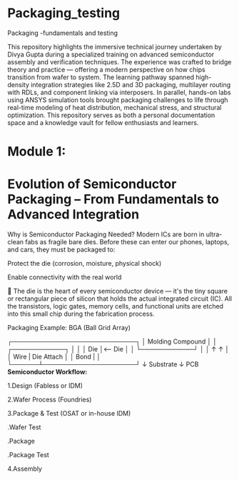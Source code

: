 # Packaging_testing
Packaging -fundamentals and testing

This repository highlights the immersive technical journey undertaken by Divya Gupta during a specialized training on advanced semiconductor assembly and verification techniques. The experience was crafted to bridge theory and practice — offering a modern perspective on how chips transition from wafer to system. The learning pathway spanned high-density integration strategies like 2.5D and 3D packaging, multilayer routing with RDLs, and component linking via interposers. In parallel, hands-on labs using ANSYS simulation tools brought packaging challenges to life through real-time modeling of heat distribution, mechanical stress, and structural optimization. This repository serves as both a personal documentation space and a knowledge vault for fellow enthusiasts and learners.

# **Module 1:**

# **Evolution of Semiconductor Packaging – From Fundamentals to Advanced Integration**


Why is Semiconductor Packaging Needed?
Modern ICs are born in ultra-clean fabs as fragile bare dies. Before these can enter our phones, laptops, and cars, they must be packaged to:

 Protect the die (corrosion, moisture, physical shock)

 Enable connectivity with the real world
 
🔗 The die is the heart of every semiconductor device — it's the tiny square or rectangular piece of silicon that holds the actual integrated circuit (IC). All the transistors, logic gates, memory cells, and functional units are etched into this small chip during the fabrication process.

Packaging Example: BGA (Ball Grid Array)

┌────────────────────────────┐
│   Molding Compound         │
│    ┌────────────┐          │
│    │   Die      │<-- Die   │
│    └────────────┘          │
│     ↑   ↑                  │
│ Wire | Die Attach          │
│ Bond |                     │
└──────┴─────────────────────┘
         ↓
      Substrate
         ↓
       PCB
**Semiconductor Workflow:**

1.Design (Fabless or IDM)

2.Wafer Process (Foundries)

3.Package & Test (OSAT or in-house IDM)

.Wafer Test

.Package

.Package Test

4.Assembly
       

